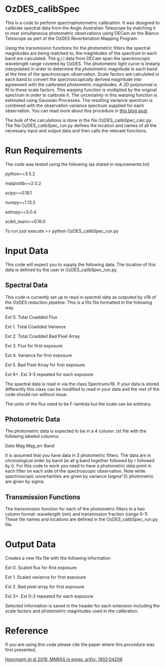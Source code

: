 # OzDES_calibSpec
This is a code to perform spectrophotometric calibration.  It was designed to calibrate spectral data from the Anglo Australian Telescope by matching it to near simultaneous photometric observations using DECam on the Blanco Telescope as part of the OzDES Reverberation Mapping Program.

Using the transmission functions for the photometric filters the spectral magnitudes are being matched to, the magnitudes of the spectrum in each band are calculated.  The g,r,i data from DECam span the spectroscopic wavelength range covered by OzDES.  The photometric light curve is linearly interpolated in order to determine the photometric magnitude in each band at the time of the spectroscopic observation.  Scale factors are calculated in each band to convert the spectroscopically derived magnitude into agreement with the calibrated photometric magnitudes.  A 2D polynomial is fit to these scale factors.  This warping function is multiplied by the original spectrum in order to calibrate it.  The uncertainty in this warping function is estimated using Gaussian Processes.  The resulting variance spectrum is combined with the observation variance spectrum supplied for each observation.  You can read more about this procedure in [this blog post](https://jhoormann.github.io/blog/blog-3/). 

The bulk of the calculations is done in the file OzDES_calibSpec_calc.py.  The file OzDES_calibSpec_run.py defines the location and names of all the necessary input and output data and then calls the relevant functions.

# Run Requirements
The code was tested using the following (as stated in requirements.txt)

python==3.5.2

matplotlib==2.0.2

scipy==0.19.1

numpy==1.13.3

astropy==3.0.4

scikit_learn==0.19.0

To run just execute >> python OzDES_calibSpec_run.py

# Input Data
This code will expect you to supply the following data.  The location of this data is defined by the user in OzDES_calibSpec_run.py.
## Spectral Data
This code is currently set up to read in spectral data as outputed by v18 of the OzDES reduction pipeline.  This is a fits file formatted in the following way

Ext 0. Total Coadded Flux

Ext 1. Total Coadded Variance

Ext 2. Total Coadded Bad Pixel Array

Ext 3. Flux for first exposure

Ext 4. Variance for first exposure

Ext 5. Bad Pixel Array for first exposure

Ext 6+. Ext 3-5 repeated for each exposure

The spectral data is read in via the class Spectrumv18.  If your data is stored differently this class can be modified to read in your data and the rest of the code should run without issue.

The units of the flux need to be F-lambda but the scale can be arbitrary.

## Photometric Data

The photometric data is expected to be in a 4 column .txt file with the following labeled columns:

Date    Mag    Mag_err    Band

It is assumed that you have data in 3 photometric filters.  The data are in chronological order by band (ie all g band together followed by r followed by i). For this code to work you need to have a photometric data point in each filter on each side of the spectroscopic observation.
Note while spectroscopic uncertainties are given by variance (sigma^2) photometric are given by sigma.

## Transmission Functions
The transmission function for each of the photometric filters in a two column format: wavelength (nm) and transmission fraction (range 0-1)
These file names and locations are defined in the OzDES_calibSpec_run.py file.

# Output Data
Creates a new fits file with the following information

Ext 0. Scaled flux for first exposure

Ext 1. Scaled variance for first exposure

Ext 2. Bad pixel array for first exposure

Ext 3+. Ext 0-2 repeated for each exposure

Selected information is saved in the header for each extension including the scale factors and photometric magnitudes used in the calibration.

# Reference
If you are using this code please cite the paper where this procedure was first presented,

[Hoormann et al 2019, MNRAS in press, arXiv: 1902:04206](https://arxiv.org/abs/1902.04206)
